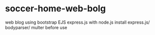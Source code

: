 # soccer-home-web-bolg
web blog using bootstrap EJS express.js with node.js
install express.js/ bodyparser/ multer before use
